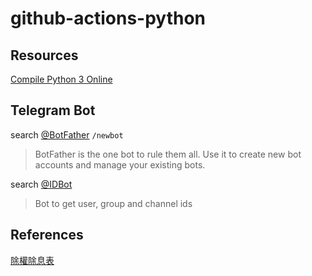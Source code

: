 # github-actions-python

## Resources

[Compile Python 3 Online](https://rextester.com/l/python3_online_compiler)

## Telegram Bot

search [@BotFather](https://telegram.me/BotFather)  `/newbot`  
> BotFather is the one bot to rule them all. Use it to create new bot accounts and manage your existing bots.

search [@IDBot](https://telegram.im/@username_to_id_bot)  
> Bot to get user, group and channel ids

## References

[除權除息表](http://jsjustweb.jihsun.com.tw/z/ze/zeb/zeb.djhtm)  
